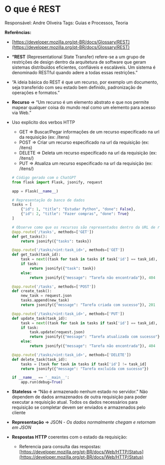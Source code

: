 # O que é REST

Responsável: Andre Oliveira
Tags: Guias e Processos, Teoria

**Referências:**

- [https://developer.mozilla.org/pt-BR/docs/Glossary/REST](https://developer.mozilla.org/pt-BR/docs/Glossary/REST)

- **“REST** (Representational State Transfer) refere-se a um grupo de restrições de design dentro da arquitetura de software que geram sistemas distribuídos eficientes, confiáveis e escaláveis. Um sistema é denominado RESTful quando adere a todas essas restrições.”

- “A ideia básica do REST é que um recurso, por exemplo um documento, seja transferido com seu estado bem definido, padronização de operações e formatos.”

- **Recurso** ⇒ “Um recurso é um elemento abstrato e que nos permite mapear qualquer coisa do mundo real como um elemento para acesso via Web.”

- Uso explicito dos verbos HTTP
    - GET ⇒ Buscar/Pegar informações de um recurso especificado na url da requisição (ex: /itens)
    - POST ⇒ Criar um recurso especificado na url da requisição (ex: /itens)
    - DELETE ⇒ Deleta um recurso especificado na url da requisição (ex: /itens/<id>)
    - PUT ⇒ Atualiza um recurso especificado na url da requisição (ex: /itens/<id>)
    
    ```python
    # Código gerado com o ChatGPT
    from flask import Flask, jsonify, request
    
    app = Flask(__name__)
    
    # Representação do banco de dados 
    tasks = [
        {"id": 1, "title": "Estudar Python", "done": False},
        {"id": 2, "title": "Fazer compras", "done": True}
    ]
    
    # Observe como que os recursos são representados dentro da URL de requisição, ou seja, apenas lendo o caminho do recurso + seu verbo HTTP é possível ter uma ideia do que essa rota deve retornar e fazer
    @app.route('/tasks', methods=['GET'])
    def get_tasks():
        return jsonify({"tasks": tasks})
    
    @app.route('/tasks/<int:task_id>', methods=['GET'])
    def get_task(task_id):
        task = next((task for task in tasks if task['id'] == task_id), None)
        if task:
            return jsonify({"task": task})
        else:
            return jsonify({"message": "Tarefa não encontrada"}), 404
    
    @app.route('/tasks', methods=['POST'])
    def create_task():
        new_task = request.json
        tasks.append(new_task)
        return jsonify({"message": "Tarefa criada com sucesso"}), 201
    
    @app.route('/tasks/<int:task_id>', methods=['PUT'])
    def update_task(task_id):
        task = next((task for task in tasks if task['id'] == task_id), None)
        if task:
            task.update(request.json)
            return jsonify({"message": "Tarefa atualizada com sucesso"})
        else:
            return jsonify({"message": "Tarefa não encontrada"}), 404
    
    @app.route('/tasks/<int:task_id>', methods=['DELETE'])
    def delete_task(task_id):
        tasks = [task for task in tasks if task['id'] != task_id]
        return jsonify({"message": "Tarefa excluída com sucesso"})
    
    if __name__ == '__main__':
        app.run(debug=True)
    
    ```
    

- **Stateless** ⇒ “Não é armazenado nenhum estado no servidor.” Não dependem de dados armazenados de outra requisição para poder executar a requisição atual. Todos os dados necessários para requisição se completar devem ser enviados e armazenados pelo cliente

- **Representação** ⇒ JSON - *Os dados normalmente chegam e retornam em JSON*

- **Respostas HTTP** coerentes com o estado da requisição:
    - Referencia para consulta das respostas: 
    [https://developer.mozilla.org/pt-BR/docs/Web/HTTP/Status](https://developer.mozilla.org/pt-BR/docs/Web/HTTP/Status)